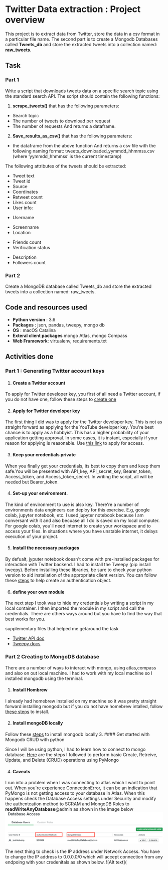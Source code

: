# Twitter Data extraction : Project overview

This project is to extract data from Twitter, store the data in a csv format in a particular file name. The second part is to create a Mongodb Databases called **Tweets_db** and store the extracted tweets into a collection named: **raw_tweets**.

## Task
### Part 1
Write a script that downloads tweets data on a specific search topic using the standard search API. The script should contain the following functions: 
1)	**scrape_tweets()** that has the following parameters:
*	Search topic
*	The number of tweets to download per request
*	The number of requests
And returns a dataframe.

2)	**Save_results_as_csv()** that has the following parameters:
*	the dataframe from the above function
And returns a csv file with the following naming format:
tweets_downloaded_yymmdd_hhmmss.csv (where ‘yymmdd_hhmmss’ is the current 	timestamp)     

The following attributes of the tweets should be extracted:
* Tweet text
* Tweet id
*	Source
*	Coordinates
*	Retweet count
*	Likes count
*	User info:
 - Username
 +	Screenname
 + Location
 -	Friends count
 - Verification status
 +	Description
 +	Followers count

### Part 2
Create a MongoDB database called Tweets_db and store the extracted tweets into a 	collection named: raw_tweets.

## Code and resources used
+ **Python version** : 3.6
+ **Packages** : json, pandas, tweepy, mongo db
+ **OS** : macOS Catalina
+ **Exteral client packages** mongo Atlas, mongo Compass
+ **Web Framework**: virtualenv, requirements.txt

## Activities done
### Part 1 : Generating Twitter account keys

1. #### Create a Twitter account
To apply for Twitter developer key, you first of all need a Twitter account, if you do not have one, follow these steps to [create one](https://help.twitter.com/en/using-twitter/create-twitter-account)

2. #### Apply for Twitter developer key
The first thing I did was to apply for the Twitter developer key. This is not as straight forward as applying for the YouTube developer key. You're best chance is to apply as a hobbyist. This has a higher probability of your application getting approval. In some cases, it is instant, especially if your reason for applying is reasonable. Use [this link](https://developer.twitter.com/en/apply-for-access) to apply for access.

3. #### Keep your credentials private
When you finally get your credentials, its best to copy them and keep them safe.You will be presented with API_key, API_secret_key, Bearer_token, Access_token, and Access_token_secret. In writing the script, all will be needed but Bearer_token.

4. #### Set-up your environment.
The kind of environment to use is also key. There're a number of environments data engineers can deploy for this exercise. E.g, google colab, jupyter notebook, etc. I used jupyter notebook because I am conversant with it and also becuase all I do is saved on my local computer. For google colab, you'll need internet to create your workspace and to access your files. In situations where you have unstable internet, it delays execution of your project.

5.  #### Install the necessary packages 
By defualt, jyputer notebook doesn't come with pre-installed packages for interaction with Twitter backend. I had to install the Tweepy (pip install tweepy). Before installing these libraries, be sure to check your python version to aid installation of the appropriate client version. You can follow these [steps](https://www.toptal.com/python/twitter-data-mining-using-python) to help create an authentication object. 

6. #### define your own module
The next step I took was to hide my credentials by writing a script in my local container. I then imported the module in my script and call the credentials. There are others ways around but you have to find the way that best works for you.

supplementary files that helped me getaround the task
* [Twitter API doc](https://developer.twitter.com/en/docs/twitter-api/v1/tweets/search/api-reference/get-search-tweets)
* [Tweepy docs](http://docs.tweepy.org/en/latest/api.html)

### Part 2 Creating to MongoDB database
There are a number of ways to interact with mongo, using atlas,compass and also on out local machine. I had to work with my local machine so I installed mongodb using the terminal. 
1. #### Install Hombrew
I already had homebrew installed on my machine so it was pretty straight forward installing mongodb but if you do not have homebrew intalled, follow [these steps](https://docs.brew.sh/Installation) to install.

2. #### Install mongoDB locally
Follow these [steps](https://docs.mongodb.com/manual/tutorial/install-mongodb-on-os-x/) to install mongodb locally
3. #### Get started with Mongodb CRUD with python

Since I will be using python, I had to learn how to connect to mongo database. [Here](https://www.mongodb.com/blog/post/getting-started-with-python-and-mongodb) are the steps I followed to perform basic Create, Retreive, Update, and Delete (CRUD) operations using PyMongo

4. #### Caveats
I run into a problem when I was connecting to atlas which I want to point out. When you're experience ConnectionError, it can be an indication that PyMongo is not getting access to your database in Atlas. When this happens check the Database Access settings under Security and modify the authentcation method to SCRAM and MongoDB Roles to **readWriteAnyDatabase**@admin as shown in the image below
![Alt text](https://github.com/NiiJoshua/Twitter_eti/blob/main/Scram.png)

The next thing to check is the IP address under Network Access. You have to change the IP address to 0.0.0.0/0 which will accept connection from any endpoing with your credenitals as shown below.
![Alt text](
